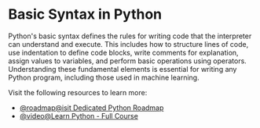 # Basic Syntax in Python

Python's basic syntax defines the rules for writing code that the interpreter can understand and execute. This includes how to structure lines of code, use indentation to define code blocks, write comments for explanation, assign values to variables, and perform basic operations using operators. Understanding these fundamental elements is essential for writing any Python program, including those used in machine learning.

Visit the following resources to learn more:

- [@roadmap@isit Dedicated Python Roadmap](https://roadmap.sh/python)
- [@video@Learn Python - Full Course](https://www.youtube.com/watch?v=4M87qBgpafk)